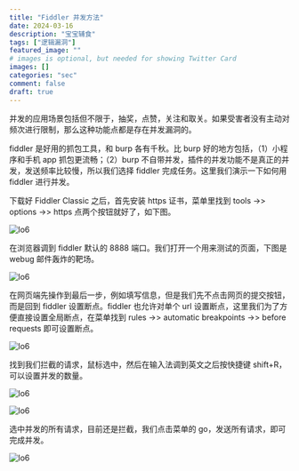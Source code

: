 ```yaml
---
title: "Fiddler 并发方法"
date: 2024-03-16
description: "宝宝辅食"
tags: ["逻辑漏洞"]
featured_image: ""
# images is optional, but needed for showing Twitter Card
images: []
categories: "sec"
comment: false
draft: true
---
```


并发的应用场景包括但不限于，抽奖，点赞，关注和取关。如果受害者没有主动对频次进行限制，那么这种功能点都是存在并发漏洞的。

fiddler 是好用的抓包工具，和 burp 各有千秋。比 burp 好的地方包括，（1）小程序和手机 app 抓包更流畅；（2）burp 不自带并发，插件的并发功能不是真正的并发，发送频率比较慢，所以我们选择 fiddler 完成任务。这里我们演示一下如何用 fiddler 进行并发。

下载好 Fiddler Classic 之后，首先安装 https 证书，菜单里找到 tools ->> options ->> https 点两个按钮就好了，如下图。

![lo6](/images/weblogic/lo6-1.png)

在浏览器调到 fiddler 默认的 8888 端口。我们打开一个用来测试的页面，下图是 webug 邮件轰炸的靶场。

![lo6](/images/weblogic/lo6-0.png)

在网页端先操作到最后一步，例如填写信息，但是我们先不点击网页的提交按钮，而是回到 fiddler 设置断点。fiddler 也允许对单个 url 设置断点，这里我们为了方便直接设置全局断点，在菜单找到 rules ->> automatic breakpoints ->> before requests 即可设置断点。

![lo6](/images/weblogic/lo6-2.png)

找到我们拦截的请求，鼠标选中，然后在输入法调到英文之后按快捷键 shift+R，可以设置并发的数量。

![lo6](/images/weblogic/lo6-3.png)

![lo6](/images/weblogic/lo6-4.png)

选中并发的所有请求，目前还是拦截，我们点击菜单的 go，发送所有请求，即可完成并发。

![lo6](/images/weblogic/lo6-5.png)
